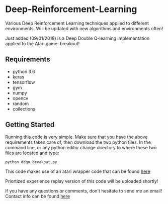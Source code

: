 # Deep-Reinforcement-Learning
Various Deep Reinforcement Learning techniques applied to different environments. Will be updated with new algorithms and environments often!


Just added (09/01/2018) is a Deep Double Q-learning implementation applied to the Atari game: breakout! 

## Requirements

* python 3.6
* keras
* tensorflow
* gym
* numpy
* opencv
* random
* collections


## Getting Started

Running this code is very simple. Make sure that you have the above requirements taken care of, then download the two python files. In the command line, or any python editor change directory to where these two files are located and type:

```python
python ddqn_breakout.py
```

This code makes use of an atari wrapper code that can be found [here](https://github.com/openai/baselines/blob/master/baselines/common/atari_wrappers.py)

Priortized experience replay version of this code will be uploaded shortly!


If you have any questions or comments, don't hesitate to send me an email! Contact info can be found [here](https://marcbrittain.github.io)
